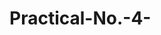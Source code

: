# Practical-No.-4-

<!DOCTYPE html>
<html>
<head>
<title> Book Info</title>
<script language ="javascript">

var object1 = { "type" : "sci-fi", "author" : "Orson Scott Card"};
document.write("<h1>Collection of Books</h1>");
document.write("<br>");
document.write("<h3>type = " + object1.type + "</h3>");
document.write("<h3> Author = " + object1.author + "</h3>");
document.write("<h3> Edition = third </h3>")
document.write("<h3> BOOK NAME = tales of spirit </h3>")

var object2 = { "type" : "mystery", "author" : "XYZ"};
document.write("<br>");
document.write("<h3>type = " + object2.type + "</h3>");
document.write("<h3> Author = " + object2.author + "</h3>");
document.write("<h3> Edition = second </h3>")
document.write("<h3> BOOK NAME = rffs </h3>")

var object3 = { "type" : "horror", "author" : "ABC"};
document.write("<br>");
document.write("<h3>type = " + object3.type + "</h3>");
document.write("<h3> Author = " + object3.author + "</h3>");
document.write("<h3> Edition = first </h3>");
document.write("<h3> BOOK NAME = Ender's Game </h3>")

var object4 = { "type" : "autobiography", "author" : "EFG"};
document.write("<br>");
document.write("<h3>type = " + object4.type + "</h3>");
document.write("<h3> Author = " + object4.author + "</h3>");
document.write("<h3> Edition = third </h3>")
document.write("<h3> BOOK NAME = hjdj </h3>")

var object5 = { "type" : "fairy tale", "author" : "WEQ"};
document.write("<br>");
document.write("<h3>type = " + object5.type + "</h3>");
document.write("<h3> Author = " + object5.author + "</h3>");
document.write("<h3> Edition = second </h3>")
document.write("<h3> BOOK NAME = fshjcd </h3>")

document.write("<hr/>");
document.write( "diff type of books" + "written by" +  object1.author);
document.write("<hr/>");
</script>
</head>
<body>
</body>
</html>




